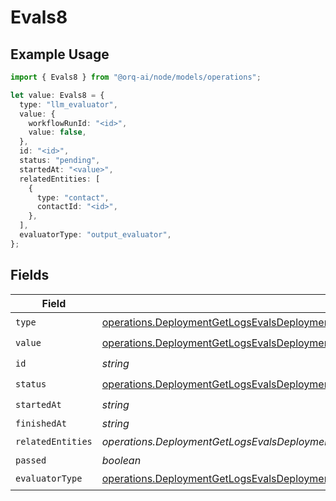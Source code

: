 # Evals8

## Example Usage

```typescript
import { Evals8 } from "@orq-ai/node/models/operations";

let value: Evals8 = {
  type: "llm_evaluator",
  value: {
    workflowRunId: "<id>",
    value: false,
  },
  id: "<id>",
  status: "pending",
  startedAt: "<value>",
  relatedEntities: [
    {
      type: "contact",
      contactId: "<id>",
    },
  ],
  evaluatorType: "output_evaluator",
};
```

## Fields

| Field                                                                                                                                                                                                                      | Type                                                                                                                                                                                                                       | Required                                                                                                                                                                                                                   | Description                                                                                                                                                                                                                |
| -------------------------------------------------------------------------------------------------------------------------------------------------------------------------------------------------------------------------- | -------------------------------------------------------------------------------------------------------------------------------------------------------------------------------------------------------------------------- | -------------------------------------------------------------------------------------------------------------------------------------------------------------------------------------------------------------------------- | -------------------------------------------------------------------------------------------------------------------------------------------------------------------------------------------------------------------------- |
| `type`                                                                                                                                                                                                                     | [operations.DeploymentGetLogsEvalsDeploymentsResponse200ApplicationJSONResponseBodyDataType](../../models/operations/deploymentgetlogsevalsdeploymentsresponse200applicationjsonresponsebodydatatype.md)                   | :heavy_check_mark:                                                                                                                                                                                                         | N/A                                                                                                                                                                                                                        |
| `value`                                                                                                                                                                                                                    | [operations.DeploymentGetLogsEvalsDeploymentsResponseValue](../../models/operations/deploymentgetlogsevalsdeploymentsresponsevalue.md)                                                                                     | :heavy_check_mark:                                                                                                                                                                                                         | N/A                                                                                                                                                                                                                        |
| `id`                                                                                                                                                                                                                       | *string*                                                                                                                                                                                                                   | :heavy_check_mark:                                                                                                                                                                                                         | N/A                                                                                                                                                                                                                        |
| `status`                                                                                                                                                                                                                   | [operations.DeploymentGetLogsEvalsDeploymentsResponse200ApplicationJSONResponseBodyStatus](../../models/operations/deploymentgetlogsevalsdeploymentsresponse200applicationjsonresponsebodystatus.md)                       | :heavy_check_mark:                                                                                                                                                                                                         | N/A                                                                                                                                                                                                                        |
| `startedAt`                                                                                                                                                                                                                | *string*                                                                                                                                                                                                                   | :heavy_check_mark:                                                                                                                                                                                                         | N/A                                                                                                                                                                                                                        |
| `finishedAt`                                                                                                                                                                                                               | *string*                                                                                                                                                                                                                   | :heavy_minus_sign:                                                                                                                                                                                                         | N/A                                                                                                                                                                                                                        |
| `relatedEntities`                                                                                                                                                                                                          | *operations.DeploymentGetLogsEvalsDeploymentsResponse200ApplicationJSONResponseBodyRelatedEntities*[]                                                                                                                      | :heavy_check_mark:                                                                                                                                                                                                         | N/A                                                                                                                                                                                                                        |
| `passed`                                                                                                                                                                                                                   | *boolean*                                                                                                                                                                                                                  | :heavy_minus_sign:                                                                                                                                                                                                         | N/A                                                                                                                                                                                                                        |
| `evaluatorType`                                                                                                                                                                                                            | [operations.DeploymentGetLogsEvalsDeploymentsResponse200ApplicationJSONResponseBodyDataEvaluatorType](../../models/operations/deploymentgetlogsevalsdeploymentsresponse200applicationjsonresponsebodydataevaluatortype.md) | :heavy_check_mark:                                                                                                                                                                                                         | N/A                                                                                                                                                                                                                        |